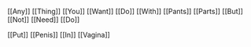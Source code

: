 [[Any]] [[Thing]] [[You]] [[Want]] [[Do]] [[With]] [[Pants]] [[Parts]] [[But]] [[Not]] [[Need]] [[Do]]

[[Put]] [[Penis]] [[In]] [[Vagina]]
